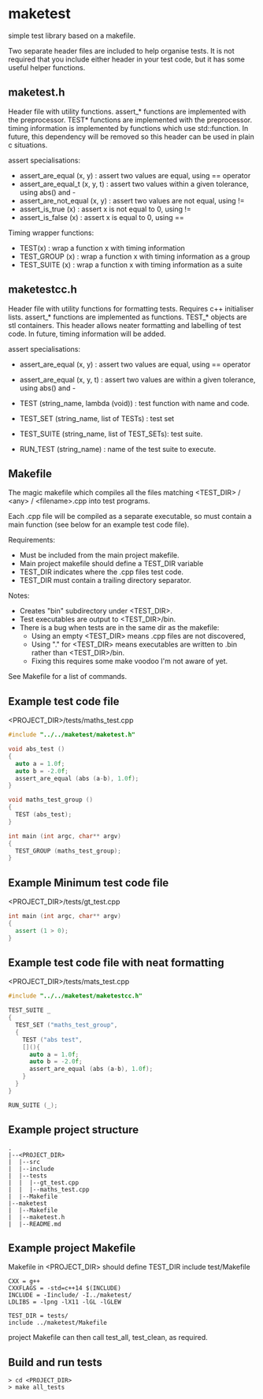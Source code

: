 # maketest
simple test library based on a makefile.

Two separate header files are included to help organise tests. It is not required that you include either header in your test code, but it has some useful helper functions.

## maketest.h
Header file with utility functions.
assert_* functions are implemented with the preprocessor.
TEST* functions are implemented with the preprocessor.
timing information is implemented by functions which use std::function.
In future, this dependency will be removed so this header can be used in plain c situations.

assert specialisations:
+ assert_are_equal (x, y) : assert two values are equal, using == operator
+ assert_are_equal_t (x, y, t) : assert two values within a given tolerance, using abs() and -
+ assert_are_not_equal (x, y) : assert two values are not equal, using !=
+ assert_is_true (x) : assert x is not equal to 0, using !=
+ assert_is_false (x) : assert x is equal to 0, using ==

Timing wrapper functions:
+ TEST(x) : wrap a function x with timing information
+ TEST_GROUP (x) : wrap a function x with timing information as a group
+ TEST_SUITE (x) : wrap a function x with timing information as a suite

## maketestcc.h
Header file with utility functions for formatting tests.
Requires c++ initialiser lists.
assert_* functions are implemented as functions.
TEST_* objects are stl containers.
This header allows neater formatting and labelling of test code.
In future, timing information will be added.

assert specialisations:
+ assert_are_equal (x, y) : assert two values are equal, using == operator
+ assert_are_equal (x, y, t) : assert two values are within a given tolerance, using abs() and -

+ TEST (string_name, lambda (void)) : test function with name and code.
+ TEST_SET (string_name, list of TESTs) : test set
+ TEST_SUITE (string_name, list of TEST_SETs): test suite.
+ RUN_TEST (string_name) : name of the test suite to execute.


## Makefile
The magic makefile which compiles all the files matching <TEST_DIR> / \<any> / \<filename>.cpp into test programs.

Each .cpp file will be compiled as a separate executable, so must contain a main function (see below for an example test code file).

Requirements:
+ Must be included from the main project makefile.
+ Main project makefile should define a TEST_DIR variable
+ TEST_DIR indicates where the .cpp files test code.
+ TEST_DIR must contain a trailing directory separator.

Notes:
+ Creates "bin" subdirectory under <TEST_DIR>.
+ Test executables are output to <TEST_DIR>/bin.
+ There is a bug when tests are in the same dir as the makefile:
  + Using an empty <TEST_DIR> means .cpp files are not discovered,
  + Using "." for <TEST_DIR> means executables are written to .bin rather than <TEST_DIR>/bin.
  + Fixing this requires some make voodoo I'm not aware of yet.

See Makefile for a list of commands.

## Example test code file

<PROJECT_DIR>/tests/maths_test.cpp
```cpp
#include "../../maketest/maketest.h"

void abs_test ()
{
  auto a = 1.0f;
  auto b = -2.0f;
  assert_are_equal (abs (a-b), 1.0f);
}

void maths_test_group ()
{
  TEST (abs_test);
}

int main (int argc, char** argv)
{
  TEST_GROUP (maths_test_group);
}
```

## Example Minimum test code file
<PROJECT_DIR>/tests/gt_test.cpp
```cpp
int main (int argc, char** argv)
{
  assert (1 > 0);
}
```

## Example test code file with neat formatting
<PROJECT_DIR>/tests/mats_test.cpp
```cpp
#include "../../maketest/maketestcc.h"

TEST_SUITE _
{
  TEST_SET ("maths_test_group",
  {
    TEST ("abs test",
    [](){
      auto a = 1.0f;
      auto b = -2.0f;
      assert_are_equal (abs (a-b), 1.0f);
    }
  }
}

RUN_SUITE (_);
```
## Example project structure
```
.
|--<PROJECT_DIR>
|  |--src
|  |--include
|  |--tests
|  |  |--gt_test.cpp
|  |  |--maths_test.cpp
|  |--Makefile
|--maketest
|  |--Makefile
|  |--maketest.h
|  |--README.md

```

## Example project Makefile
Makefile in <PROJECT_DIR> should define TEST_DIR include test/Makefile
```
CXX = g++
CXXFLAGS = -std=c++14 $(INCLUDE)
INCLUDE = -Iinclude/ -I../maketest/
LDLIBS = -lpng -lX11 -lGL -lGLEW

TEST_DIR = tests/
include ../maketest/Makefile
```

project Makefile can then call test_all, test_clean, as required.

## Build and run tests
```
> cd <PROJECT_DIR>
> make all_tests
```
